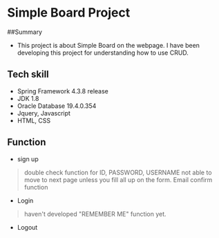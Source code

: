 # Simple Board Project

##Summary
 - This project is about Simple Board on the webpage. I have been developing this project for understanding how to use CRUD.

## Tech skill 
 - Spring Framework 4.3.8 release
 - JDK 1.8
 - Oracle Database 19.4.0.354
 - Jquery, Javascript
 - HTML, CSS
 
## Function
 * sign up
 >double check function for ID, PASSWORD, USERNAME
 >not able to move to next page unless you fill all up on the form.
 >Email confirm function
 * Login
 >haven't developed "REMEMBER ME" function yet.
 * Logout
 
  
 

